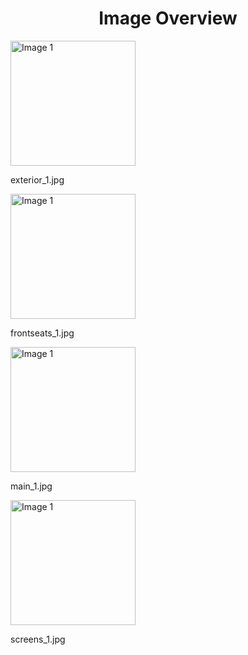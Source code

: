<h1 style ="text-align: center;"> Image Overview </h1>
<div>
<div>
<img src="https://media.evkx.net/multimedia/models/mercedes/eqa/eqa_250/exterior_1_xst.jpg" alt="Image 1" style="width: 200px;">
<p>exterior_1.jpg</p>
</div>
<div>
<img src="https://media.evkx.net/multimedia/models/mercedes/eqa/eqa_250/frontseats_1_xst.jpg" alt="Image 1" style="width: 200px;">
<p>frontseats_1.jpg</p>
</div>
<div>
<img src="https://media.evkx.net/multimedia/models/mercedes/eqa/eqa_250/main_1_xst.jpg" alt="Image 1" style="width: 200px;">
<p>main_1.jpg</p>
</div>
<div>
<img src="https://media.evkx.net/multimedia/models/mercedes/eqa/eqa_250/screens_1_xst.jpg" alt="Image 1" style="width: 200px;">
<p>screens_1.jpg</p>
</div>
</div>
